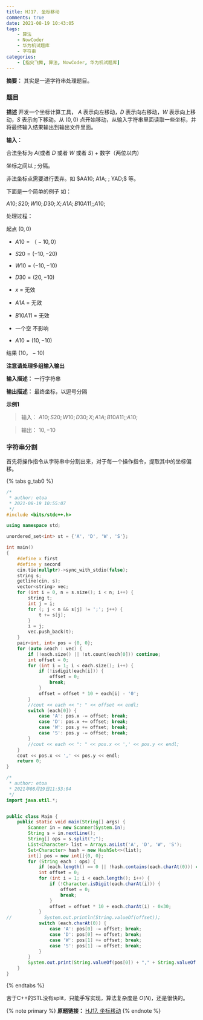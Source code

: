 ```yaml
---
title: HJ17. 坐标移动
comments: true
date: 2021-08-19 10:43:05
tags:
    - 算法
    - NowCoder
    - 华为机试题库
    - 字符串
categories:
    - [指尖飞舞, 算法, NowCoder, 华为机试题库]
---
```

__摘要：__
其实是一道字符串处理题目。
<!-- more -->

### 题目

__描述__
开发一个坐标计算工具， $A$ 表示向左移动，$D$ 表示向右移动，$W$ 表示向上移动，$S$ 表示向下移动。从 $(0,0)$ 点开始移动，从输入字符串里面读取一些坐标，并将最终输入结果输出到输出文件里面。

__输入：__

合法坐标为 $A$(或者 $D$ 或者 $W$ 或者 $S$) + 数字（两位以内）

坐标之间以 $;$ 分隔。

非法坐标点需要进行丢弃。如 $AA10;  A1A;  $%$;  YAD;$ 等。

下面是一个简单的例子 如：

$A10;S20;W10;D30;X;A1A;B10A11;;A10;$

处理过程：

起点 $(0,0)$

+   $A10   =  （-10,0）$

+   $S20   =  (-10,-20)$

+   $W10  =  (-10,-10)$

+   $D30  =  (20,-10)$

+   $x$    =  无效

+   $A1A$   =  无效

+   $B10A11$   =  无效

+  一个空 不影响

+   $A10  =  (10,-10)$

结果 $(10， -10)$

__注意请处理多组输入输出__

__输入描述：__
一行字符串

__输出描述：__
最终坐标，以逗号分隔

__示例1__
> 输入：
$A10;S20;W10;D30;X;A1A;B10A11;;A10;$

> 输出：
$10,-10$


### 字符串分割
首先将操作指令从字符串中分割出来，对于每一个操作指令，提取其中的坐标偏移。

{% tabs g_tab0 %}
<!-- tab C++ -->
```c++
/*
 * author: etoa
 * 2021-08-19 10:55:07
 */
#include <bits/stdc++.h>

using namespace std;

unordered_set<int> st = {'A', 'D', 'W', 'S'};

int main() 
{
    #define x first
    #define y second
    cin.tie(nullptr)->sync_with_stdio(false);
    string s;
    getline(cin, s);
    vector<string> vec;
    for (int i = 0, n = s.size(); i < n; i++) {
        string t;
        int j = i;
        for (; j < n && s[j] != ';'; j++) {
            t += s[j];
        }
        i = j;
        vec.push_back(t);
    }
    pair<int, int> pos = {0, 0};
    for (auto &each : vec) {
        if (!each.size() || !st.count(each[0])) continue;
        int offset = 0;
        for (int i = 1; i < each.size(); i++) {
            if (!isdigit(each[i])) {
                offset = 0;
                break;
            }
            offset = offset * 10 + each[i] - '0';
        }
        //cout << each << ": " << offset << endl;
        switch (each[0]) {
            case 'A': pos.x -= offset; break;
            case 'D': pos.x += offset; break;
            case 'W': pos.y += offset; break;
            case 'S': pos.y -= offset; break;
        }
        //cout << each << ": " << pos.x << ',' << pos.y << endl;
    }
    cout << pos.x << ',' << pos.y << endl;
    return 0;
}
```
<!-- endtab -->

<!-- tab Java -->
```java
/*
 * author: etoa
 * 2021年08月19日11:53:04
 */
import java.util.*;


public class Main {
    public static void main(String[] args) {
        Scanner in = new Scanner(System.in);
        String s = in.nextLine();
        String[] ops = s.split(";");
        List<Character> list = Arrays.asList('A', 'D', 'W', 'S');
        Set<Character> hash = new HashSet<>(list);
        int[] pos = new int[]{0, 0};
        for (String each : ops) {
            if (each.length() == 0 || !hash.contains(each.charAt(0))) continue;
            int offset = 0;
            for (int i = 1; i < each.length(); i++) {
                if (!Character.isDigit(each.charAt(i))) {
                    offset = 0;
                    break;
                }
                offset = offset * 10 + each.charAt(i) - 0x30;
            }
//            System.out.println(String.valueOf(offset));
            switch (each.charAt(0)) {
                case 'A': pos[0] -= offset; break;
                case 'D': pos[0] += offset; break;
                case 'W': pos[1] += offset; break;
                case 'S': pos[1] -= offset; break;
            }
        }
        System.out.print(String.valueOf(pos[0]) + "," + String.valueOf(pos[1]));
    }
}
```
<!-- endtab -->
{% endtabs %}

苦于C++的STL没有split，只能手写实现，算法复杂度是 $O(N)$，还是很快的。

{% note primary %}
__原题链接：__ [HJ17. 坐标移动](https://www.nowcoder.com/practice/119bcca3befb405fbe58abe9c532eb29?tpId=37&&tqId=21240&rp=1&ru=/ta/huawei&qru=/ta/huawei/question-ranking)
{% endnote %}